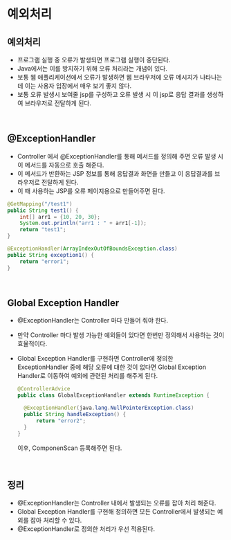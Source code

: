 # 예외처리

## 예외처리

- 프로그램 실행 중 오류가 발생되면 프로그램 실행이 중단된다.
- Java에서는 이를 방지하기 위해 오류 처리라는 개념이 있다.
- 보통 웹 애플리케이션에서 오류가 발생하면 웹 브라우저에 오류 메시지가 나타나는데 이는 사용자 입장에서 매우 보기 좋지 않다.
- 보통 오류 발생시 보여줄 jsp를 구성하고 오류 발생 시 이 jsp로 응답 결과를 생성하여 브라우저로 전달하게 된다.

<br>

## @ExceptionHandler

- Controller 에서 @ExceptionHandler를 통해 메서드를 정의해 주면 오류 발생 시 이 메서드를 자동으로 호출 해준다.
- 이 메서드가 반환하는 JSP 정보를 통해 응답결과 화면을 만들고 이 응답결과를 브라우저로 전달하게 된다.
- 이 때 사용하는 JSP를 오류 페이지용으로 만들어주면 된다.

```java
@GetMapping("/test1")
public String test1() {
	int[] arr1 = {10, 20, 30};
    System.out.println("arr1 : " + arr1[-1]);
    return "test1";
}

@ExceptionHandler(ArrayIndexOutOfBoundsException.class)
public String exception1() {
    return "error1";
}
```

<br>

## Global Exception Handler

- @ExceptionHandler는 Controller 마다 만들어 줘야 한다.

- 만약 Controller 마다 발생 가능한 예외들이 있다면 한번만 정의해서 사용하는 것이 효율적이다.

- Global Exception Handler를 구현하면 Controller에 정의한 ExceptionHandler 중에 해당 오류에 대한 것이 없다면 Global Exception Handler로 이동하여 예외에 관련된 처리를 해주게 된다.

  ```java
  @ControllerAdvice
  public class GlobalExceptionHandler extends RuntimeException {
  
  	@ExceptionHandler(java.lang.NullPointerException.class)
  	public String handleException() {
  		return "error2";
  	}
  }
  ```

  이후, ComponenScan 등록해주면 된다.

<br>

## 정리

- @ExceptionHandler는 Controller 내에서 발생되는 오류를 잡아 처리 해준다.
- Global Exception Handler를 구현해 정의하면 모든 Controller에서 발생되는 예외를 잡아 처리할 수 있다.
- @ExceptionHandler로 정의한 처리가 우선 적용된다.